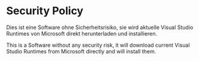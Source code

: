 # Security Policy

Dies ist eine Software ohne Sicherheitsrisiko, sie wird aktuelle Visual Studio Runtimes von Microsoft direkt herunterladen und installieren.

This is a Software without any security risk, it will download current Visual Studio Runtimes from Microsoft directly and will install them.

